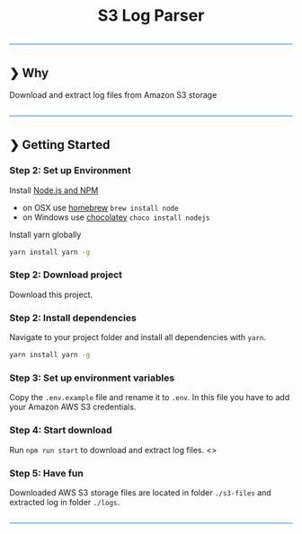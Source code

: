 <h1 align="center">S3 Log Parser</h1>

![divider](./divider.png)

## ❯ Why

Download and extract log files from Amazon S3 storage

![divider](./divider.png)

## ❯ Getting Started

### Step 2: Set up Environment

Install [Node.js and NPM](https://nodejs.org/en/download/)

- on OSX use [homebrew](http://brew.sh) `brew install node`
- on Windows use [chocolatey](https://chocolatey.org/) `choco install nodejs`

Install yarn globally

```bash
yarn install yarn -g
```

### Step 2: Download project

Download this project.

### Step 2: Install dependencies

Navigate to your project folder and install all dependencies with `yarn`.

```bash
yarn install yarn -g
```

### Step 3: Set up environment variables

Copy the `.env.example` file and rename it to `.env`. In this file you have to add your Amazon AWS S3 credentials.

### Step 4: Start download

Run `npm run start` to download and extract log files.
<>
### Step 5: Have fun

Downloaded AWS S3 storage files are located in folder `./s3-files` and extracted log in folder `./logs`.

![divider](./divider.png)
